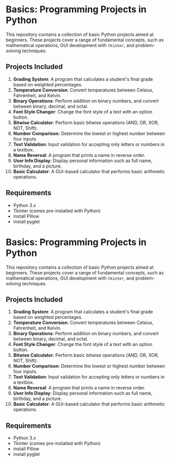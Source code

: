 # Basics: Programming Projects in Python

This repository contains a collection of basic Python projects aimed at beginners. These projects cover a range of fundamental concepts, such as mathematical operations, GUI development with `tkinter`, and problem-solving techniques. 

## Projects Included

1. **Grading System**: A program that calculates a student's final grade based on weighted percentages.
2. **Temperature Conversion**: Convert temperatures between Celsius, Fahrenheit, and Kelvin.
3. **Binary Operations**: Perform addition on binary numbers, and convert between binary, decimal, and octal.
4. **Font Style Changer**: Change the font style of a text with an option button.
5. **Bitwise Calculator**: Perform basic bitwise operations (AND, OR, XOR, NOT, Shift).
6. **Number Comparison**: Determine the lowest or highest number between four inputs.
7. **Text Validation**: Input validation for accepting only letters or numbers in a textbox.
8. **Name Reversal**: A program that prints a name in reverse order.
9. **User Info Display**: Display personal information such as full name, birthday, and a picture.
10. **Basic Calculator**: A GUI-based calculator that performs basic arithmetic operations.

## Requirements

- Python 3.x
- Tkinter (comes pre-installed with Python)
- install Pillow 
- install pyglet
# Basics: Programming Projects in Python

This repository contains a collection of basic Python projects aimed at beginners. These projects cover a range of fundamental concepts, such as mathematical operations, GUI development with `tkinter`, and problem-solving techniques. 

## Projects Included

1. **Grading System**: A program that calculates a student's final grade based on weighted percentages.
2. **Temperature Conversion**: Convert temperatures between Celsius, Fahrenheit, and Kelvin.
3. **Binary Operations**: Perform addition on binary numbers, and convert between binary, decimal, and octal.
4. **Font Style Changer**: Change the font style of a text with an option button.
5. **Bitwise Calculator**: Perform basic bitwise operations (AND, OR, XOR, NOT, Shift).
6. **Number Comparison**: Determine the lowest or highest number between four inputs.
7. **Text Validation**: Input validation for accepting only letters or numbers in a textbox.
8. **Name Reversal**: A program that prints a name in reverse order.
9. **User Info Display**: Display personal information such as full name, birthday, and a picture.
10. **Basic Calculator**: A GUI-based calculator that performs basic arithmetic operations.

## Requirements

- Python 3.x
- Tkinter (comes pre-installed with Python)
- install Pillow 
- install pyglet
